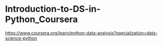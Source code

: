 # Introduction-to-DS-in-Python_Coursera

https://www.coursera.org/learn/python-data-analysis?specialization=data-science-python



